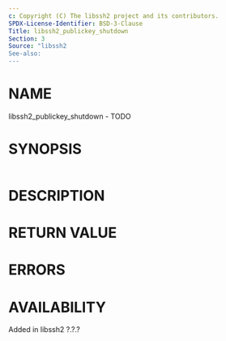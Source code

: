 ```yaml
---
c: Copyright (C) The libssh2 project and its contributors.
SPDX-License-Identifier: BSD-3-Clause
Title: libssh2_publickey_shutdown
Section: 3
Source: "libssh2
See-also:
---
```


# NAME

libssh2_publickey_shutdown - TODO

# SYNOPSIS

~~~c
~~~

# DESCRIPTION


# RETURN VALUE


# ERRORS


# AVAILABILITY

Added in libssh2 ?.?.?
